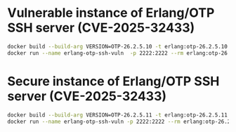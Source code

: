 # Vulnerable instance of Erlang/OTP SSH server (CVE-2025-32433)
```bash
docker build --build-arg VERSION=OTP-26.2.5.10 -t erlang:otp-26.2.5.10 -f Dockerfile .
docker run --name erlang-otp-ssh-vuln  -p 2222:2222 --rm erlang:otp-26.2.5.10
```

# Secure instance of Erlang/OTP SSH server (CVE-2025-32433)
```bash
docker build --build-arg VERSION=OTP-26.2.5.11 -t erlang:otp-26.2.5.11 -f Dockerfile .
docker run --name erlang-otp-ssh-vuln -p 2222:2222 --rm erlang:otp-26.2.5.11
```

